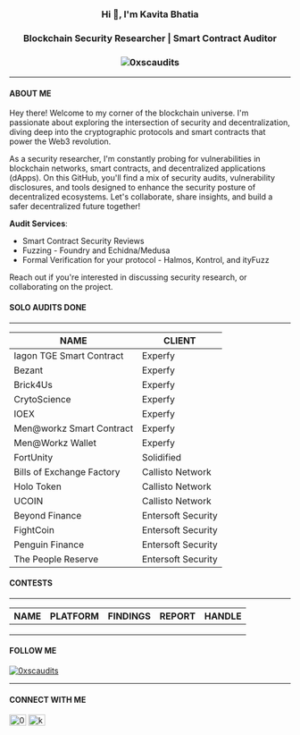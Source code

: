 
<h3><div align="center"><strong>Hi 👋, I'm Kavita Bhatia</strong></div></h3>
<h3><div align="center"><strong>Blockchain Security Researcher | Smart Contract Auditor</strong></div></h3>
<h3><div align="center"> <img src="https://komarev.com/ghpvc/?username=0xscaudits&label=Profile%20views&color=0e75b6&style=flat" alt="0xscaudits" /></div></h3>

___

#### **__ABOUT ME__** 
Hey there! Welcome to my corner of the blockchain universe. I'm passionate about exploring the intersection of security and decentralization, diving deep into the cryptographic protocols and smart contracts that power the Web3 revolution.

As a security researcher, I'm constantly probing for vulnerabilities in blockchain networks, smart contracts, and decentralized applications (dApps). 
On this GitHub, you'll find a mix of security audits, vulnerability disclosures, and tools designed to enhance the security posture of decentralized ecosystems. Let's collaborate, share insights, and build a safer decentralized future together!

**__Audit Services__**:
- Smart Contract Security Reviews 
- Fuzzing - Foundry and Echidna/Medusa 
- Formal Verification for your protocol - Halmos, Kontrol, and ityFuzz 

Reach out if you're interested in discussing security research, or collaborating on the project. 

#### SOLO AUDITS DONE 
___

|  NAME                            |  CLIENT            |
| -------------------------------- | ------------------ |
|  Iagon TGE Smart Contract        | Experfy            |
|  Bezant                          | Experfy            |
|  Brick4Us                        | Experfy            |
|  CrytoScience                    | Experfy            |
|  IOEX                            | Experfy            |
|  Men@workz Smart Contract        | Experfy            |
|  Men@Workz Wallet                | Experfy            |
| FortUnity                        | Solidified         |
| Bills of Exchange Factory        | Callisto Network   |
| Holo Token                       | Callisto Network   |
| UCOIN                            | Callisto Network   |
| Beyond Finance                   | Entersoft Security |
| FightCoin                        | Entersoft Security |
| Penguin Finance                  | Entersoft Security |
| The People Reserve               | Entersoft Security |



<!--#### **__CERTIFICATIONS__** -->

#### CONTESTS 
___

| NAME     | PLATFORM  | FINDINGS  | REPORT | HANDLE |
| -------- | --------- | --------- | ------ | ------ |
|          |           |           |        |        |
|          |           |           |        |        | 
|          |           |           |        |        |


#### **__FOLLOW ME__**
<p align="left"> <a href="https://twitter.com/0xscaudits" target="blank"><img src="https://img.shields.io/twitter/follow/0xscaudits?logo=twitter&style=for-the-badge" alt="0xscaudits" /></a> </p>

___
#### **__CONNECT WITH ME__**
<p align="left">
<a href="https://twitter.com/0xscaudits" target="blank"><img align="center" src="https://raw.githubusercontent.com/rahuldkjain/github-profile-readme-generator/master/src/images/icons/Social/twitter.svg" alt="0xscaudits" height="20" width="30" /></a>
<a href="https://linkedin.com/in/kb211" target="blank"><img align="center" src="https://raw.githubusercontent.com/rahuldkjain/github-profile-readme-generator/master/src/images/icons/Social/linked-in-alt.svg" alt="kb211" height="20" width="30" /></a>
</p>



 
